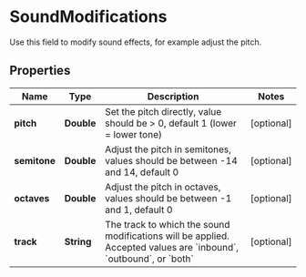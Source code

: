 

# SoundModifications

Use this field to modify sound effects, for example adjust the pitch.

## Properties

| Name | Type | Description | Notes |
|------------ | ------------- | ------------- | -------------|
|**pitch** | **Double** | Set the pitch directly, value should be &gt; 0, default 1 (lower &#x3D; lower tone) |  [optional] |
|**semitone** | **Double** | Adjust the pitch in semitones, values should be between -14 and 14, default 0 |  [optional] |
|**octaves** | **Double** | Adjust the pitch in octaves, values should be between -1 and 1, default 0 |  [optional] |
|**track** | **String** | The track to which the sound modifications will be applied. Accepted values are &#x60;inbound&#x60;, &#x60;outbound&#x60;, or &#x60;both&#x60; |  [optional] |



